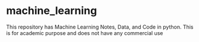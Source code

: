 # machine_learning
This repository has Machine Learning Notes, Data, and Code in python. This is for academic purpose and does not have any commercial use
